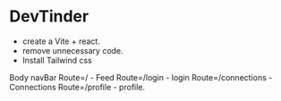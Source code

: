 # DevTinder 

- create a Vite + react.
- remove unnecessary code.
- Install Tailwind css


Body 
    navBar
    Route=/ - Feed
    Route=/login - login
    Route=/connections - Connections
    Route=/profile - profile.